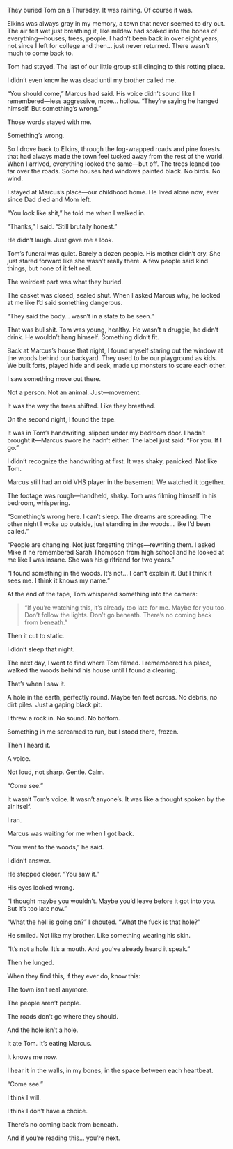 
They buried Tom on a Thursday. It was raining. Of course it was.

Elkins was always gray in my memory, a town that never seemed to dry out. The air felt wet just breathing it, like mildew had soaked into the bones of everything—houses, trees, people. I hadn’t been back in over eight years, not since I left for college and then… just never returned. There wasn’t much to come back to.

Tom had stayed. The last of our little group still clinging to this rotting place.

I didn’t even know he was dead until my brother called me.

“You should come,” Marcus had said. His voice didn’t sound like I remembered—less aggressive, more… hollow. “They’re saying he hanged himself. But something’s wrong.”

Those words stayed with me.

Something’s wrong.

So I drove back to Elkins, through the fog-wrapped roads and pine forests that had always made the town feel tucked away from the rest of the world. When I arrived, everything looked the same—but off. The trees leaned too far over the roads. Some houses had windows painted black. No birds. No wind.

I stayed at Marcus’s place—our childhood home. He lived alone now, ever since Dad died and Mom left.

“You look like shit,” he told me when I walked in.

“Thanks,” I said. “Still brutally honest.”

He didn’t laugh. Just gave me a look.




Tom’s funeral was quiet. Barely a dozen people. His mother didn’t cry. She just stared forward like she wasn’t really there. A few people said kind things, but none of it felt real.

The weirdest part was what they buried.

The casket was closed, sealed shut. When I asked Marcus why, he looked at me like I’d said something dangerous.

“They said the body… wasn’t in a state to be seen.”

That was bullshit. Tom was young, healthy. He wasn’t a druggie, he didn’t drink. He wouldn’t hang himself. Something didn’t fit.

Back at Marcus’s house that night, I found myself staring out the window at the woods behind our backyard. They used to be our playground as kids. We built forts, played hide and seek, made up monsters to scare each other.

I saw something move out there.

Not a person. Not an animal. Just—movement.

It was the way the trees shifted. Like they breathed.






On the second night, I found the tape.

It was in Tom’s handwriting, slipped under my bedroom door. I hadn’t brought it—Marcus swore he hadn’t either. The label just said: “For you. If I go.”

I didn’t recognize the handwriting at first. It was shaky, panicked. Not like Tom.

Marcus still had an old VHS player in the basement. We watched it together.

The footage was rough—handheld, shaky. Tom was filming himself in his bedroom, whispering.

 “Something’s wrong here. I can’t sleep. The dreams are spreading. The other night I woke up outside, just standing in the woods… like I’d been called.”



“People are changing. Not just forgetting things—rewriting them. I asked Mike if he remembered Sarah Thompson from high school and he looked at me like I was insane. She was his girlfriend for two years.”



“I found something in the woods. It’s not… I can’t explain it. But I think it sees me. I think it knows my name.”



At the end of the tape, Tom whispered something into the camera:

> “If you’re watching this, it’s already too late for me. Maybe for you too. Don’t follow the lights. Don’t go beneath. There’s no coming back from beneath.”



Then it cut to static.

I didn’t sleep that night.




The next day, I went to find where Tom filmed. I remembered his place, walked the woods behind his house until I found a clearing.

That’s when I saw it.

A hole in the earth, perfectly round. Maybe ten feet across. No debris, no dirt piles. Just a gaping black pit.

I threw a rock in. No sound. No bottom.

Something in me screamed to run, but I stood there, frozen.

Then I heard it.

A voice.

Not loud, not sharp. Gentle. Calm.

 “Come see.”



It wasn’t Tom’s voice. It wasn’t anyone’s. It was like a thought spoken by the air itself.

I ran.


Marcus was waiting for me when I got back.

“You went to the woods,” he said.

I didn’t answer.

He stepped closer. “You saw it.”

His eyes looked wrong.

“I thought maybe you wouldn’t. Maybe you’d leave before it got into you. But it’s too late now.”

“What the hell is going on?” I shouted. “What the fuck is that hole?”

He smiled. Not like my brother. Like something wearing his skin.

“It’s not a hole. It’s a mouth. And you’ve already heard it speak.”

Then he lunged.


When they find this, if they ever do, know this:

The town isn’t real anymore.

The people aren’t people.

The roads don’t go where they should.

And the hole isn’t a hole.

It ate Tom. It’s eating Marcus.

It knows me now.

I hear it in the walls, in my bones, in the space between each heartbeat.

“Come see.”



I think I will.

I think I don’t have a choice.

There’s no coming back from beneath.

And if you’re reading this…
you’re next.